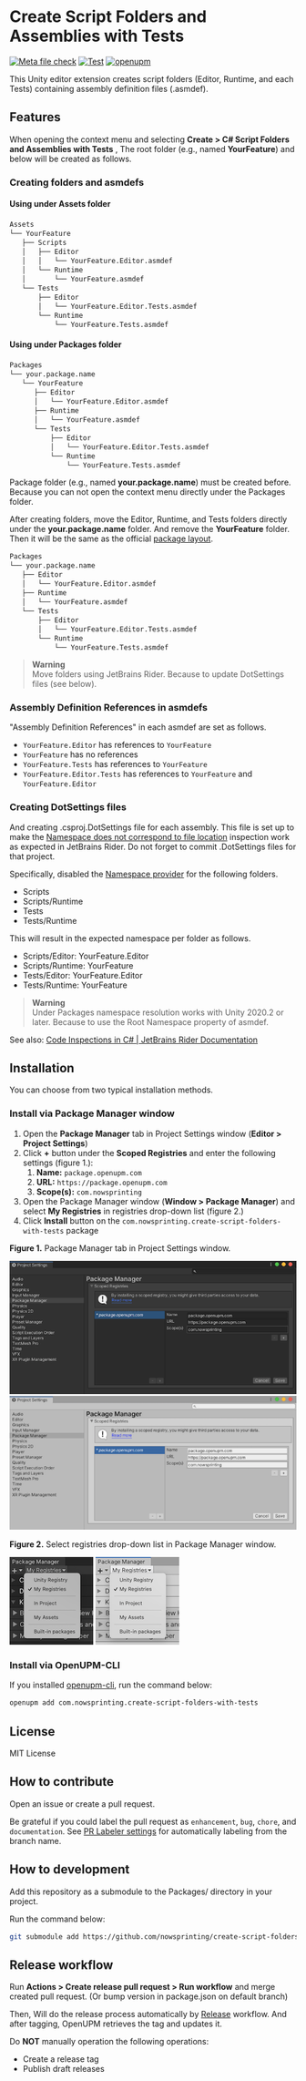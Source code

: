 # Create Script Folders and Assemblies with Tests

[![Meta file check](https://github.com/nowsprinting/create-script-folders-with-tests/actions/workflows/metacheck.yml/badge.svg)](https://github.com/nowsprinting/create-script-folders-with-tests/actions/workflows/metacheck.yml)
[![Test](https://github.com/nowsprinting/create-script-folders-with-tests/actions/workflows/test.yml/badge.svg)](https://github.com/nowsprinting/create-script-folders-with-tests/actions/workflows/test.yml)
[![openupm](https://img.shields.io/npm/v/com.nowsprinting.create-script-folders-with-tests?label=openupm&registry_uri=https://package.openupm.com)](https://openupm.com/packages/com.nowsprinting.create-script-folders-with-tests/)

This Unity editor extension creates script folders (Editor, Runtime, and each Tests) containing assembly definition files (.asmdef).


## Features

When opening the context menu and selecting
**Create > C# Script Folders and Assemblies with Tests**
, The root folder (e.g., named **YourFeature**) and below will be created as follows.

### Creating folders and asmdefs

#### Using under Assets folder

```
Assets
└── YourFeature
   ├── Scripts
   │   ├── Editor
   │   │   └── YourFeature.Editor.asmdef
   │   └── Runtime
   │       └── YourFeature.asmdef
   └── Tests
       ├── Editor
       │   └── YourFeature.Editor.Tests.asmdef
       └── Runtime
           └── YourFeature.Tests.asmdef
```

#### Using under Packages folder

```
Packages
└── your.package.name
   └── YourFeature
      ├── Editor
      │   └── YourFeature.Editor.asmdef
      ├── Runtime
      │   └── YourFeature.asmdef
      └── Tests
          ├── Editor
          │   └── YourFeature.Editor.Tests.asmdef
          └── Runtime
              └── YourFeature.Tests.asmdef
```

Package folder (e.g., named **your.package.name**) must be created before.
Because you can not open the context menu directly under the Packages folder.

After creating folders, move the Editor, Runtime, and Tests folders directly under the **your.package.name** folder.
And remove the **YourFeature** folder.
Then it will be the same as the official [package layout](https://docs.unity3d.com/Manual/cus-layout.html).

```
Packages
└── your.package.name
   ├── Editor
   │   └── YourFeature.Editor.asmdef
   ├── Runtime
   │   └── YourFeature.asmdef
   └── Tests
       ├── Editor
       │   └── YourFeature.Editor.Tests.asmdef
       └── Runtime
           └── YourFeature.Tests.asmdef
```

> **Warning**  
> Move folders using JetBrains Rider.
> Because to update DotSettings files (see below).


### Assembly Definition References in asmdefs

"Assembly Definition References" in each asmdef are set as follows.

- `YourFeature.Editor` has references to `YourFeature`
- `YourFeature` has no references
- `YourFeature.Tests` has references to `YourFeature`
- `YourFeature.Editor.Tests` has references to `YourFeature` and `YourFeature.Editor`


### Creating DotSettings files

And creating .csproj.DotSettings file for each assembly.
This file is set up to make the [Namespace does not correspond to file location](https://www.jetbrains.com/help/rider/CheckNamespace.html) inspection work as expected in JetBrains Rider.
Do not forget to commit .DotSettings files for that project.

Specifically, disabled the [Namespace provider](https://www.jetbrains.com/help/rider/Refactorings__Adjust_Namespaces.html) for the following folders.

- Scripts
- Scripts/Runtime
- Tests
- Tests/Runtime

This will result in the expected namespace per folder as follows.

- Scripts/Editor: YourFeature.Editor
- Scripts/Runtime: YourFeature
- Tests/Editor: YourFeature.Editor
- Tests/Runtime: YourFeature

> **Warning**  
> Under Packages namespace resolution works with Unity 2020.2 or later.
> Because to use the Root Namespace property of asmdef.

See also: [Code Inspections in C# | JetBrains Rider Documentation](https://www.jetbrains.com/help/rider/Reference__Code_Inspections_CSHARP.html)


## Installation

You can choose from two typical installation methods.

### Install via Package Manager window

1. Open the **Package Manager** tab in Project Settings window (**Editor > Project Settings**)
2. Click **+** button under the **Scoped Registries** and enter the following settings (figure 1.):
   1. **Name:** `package.openupm.com`
   2. **URL:** `https://package.openupm.com`
   3. **Scope(s):** `com.nowsprinting`
3. Open the Package Manager window (**Window > Package Manager**) and select **My Registries** in registries drop-down list (figure 2.)
4. Click **Install** button on the `com.nowsprinting.create-script-folders-with-tests` package

**Figure 1.** Package Manager tab in Project Settings window.

![](Documentation~/ProjectSettings_Dark.png#gh-dark-mode-only)
![](Documentation~/ProjectSettings_Light.png#gh-light-mode-only)

**Figure 2.** Select registries drop-down list in Package Manager window.

![](Documentation~/PackageManager_Dark.png/#gh-dark-mode-only)
![](Documentation~/PackageManager_Light.png/#gh-light-mode-only)

### Install via OpenUPM-CLI

If you installed [openupm-cli](https://github.com/openupm/openupm-cli), run the command below:

```bash
openupm add com.nowsprinting.create-script-folders-with-tests
```


## License

MIT License


## How to contribute

Open an issue or create a pull request.

Be grateful if you could label the pull request as `enhancement`, `bug`, `chore`, and `documentation`. See [PR Labeler settings](.github/pr-labeler.yml) for automatically labeling from the branch name.


## How to development

Add this repository as a submodule to the Packages/ directory in your project.

Run the command below:

```bash
git submodule add https://github.com/nowsprinting/create-script-folders-with-tests.git Packages/com.nowsprinting.create-script-folders-with-tests
```


## Release workflow

Run **Actions > Create release pull request > Run workflow** and merge created pull request.
(Or bump version in package.json on default branch)

Then, Will do the release process automatically by [Release](.github/workflows/release.yml) workflow.
And after tagging, OpenUPM retrieves the tag and updates it.

Do **NOT** manually operation the following operations:

- Create a release tag
- Publish draft releases
